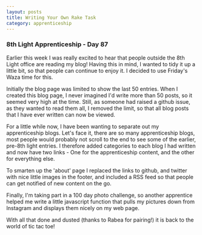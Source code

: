 ```yaml
---
layout: posts
title: Writing Your Own Rake Task
category: apprenticeship
---
```

### 8th Light Apprenticeship - Day 87

Earlier this week I was really excited to hear that people outside the 8th Light office are reading my blog! Having this in mind, I wanted to tidy it up a little bit, so that people can continue to enjoy it. I decided to use Friday's Waza time for this. 

<!--break--> 

Initially the blog page was limited to show the last 50 entries. When I created this blog page, I never imagined I'd write more than 50 posts, so it seemed very high at the time. Still, as someone had raised a github issue, as they wanted to read them all, I removed the limit, so that all blog posts that I have ever written can now be viewed. 

For a little while now, I have been wanting to separate out my apprenticeship blogs. Let's face it, there are so many apprenticeship blogs, most people would probably not scroll to the end to see some of the earlier, pre-8th light entries. I therefore added categories to each blog I had written and now have two links - One for the apprenticeship content, and the other for everything else.

To smarten up the 'about' page I replaced the links to github, and twitter with nice little images in the footer, and included a RSS feed so that people can get notified of new content on the go. 

Finally, I'm taking part in a 100 day photo challenge, so another apprentice helped me write a little javascript function that pulls my pictures down from Instagram and displays them nicely on my web page. 

With all that done and dusted (thanks to Rabea for pairing!) it is back to the world of tic tac toe! 
